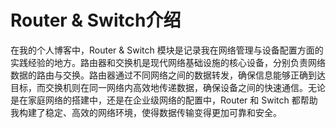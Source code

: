 # Router & Switch介绍
在我的个人博客中，Router & Switch 模块是记录我在网络管理与设备配置方面的实践经验的地方。路由器和交换机是现代网络基础设施的核心设备，分别负责网络数据的路由与交换。路由器通过不同网络之间的数据转发，确保信息能够正确到达目标，而交换机则在同一网络内高效地传递数据，确保设备之间的快速通信。无论是在家庭网络的搭建中，还是在企业级网络的配置中，Router 和 Switch 都帮助我构建了稳定、高效的网络环境，使得数据传输变得更加可靠和安全。
